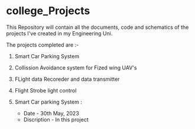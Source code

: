 # college_Projects
This Repository will contain all the documents, code and schematics of the projects I've created in my Engineering Uni.  

The projects completed are :-
  1. Smart Car Parking System
  2. Collission Avoidance system for Fized wing UAV's
  3. FLight data Recoreder and data transmitter
  4. Flight Strobe light control

1. Smart Car parking System :
    * Date - 30th May, 2023
    * Discription - In this project 
